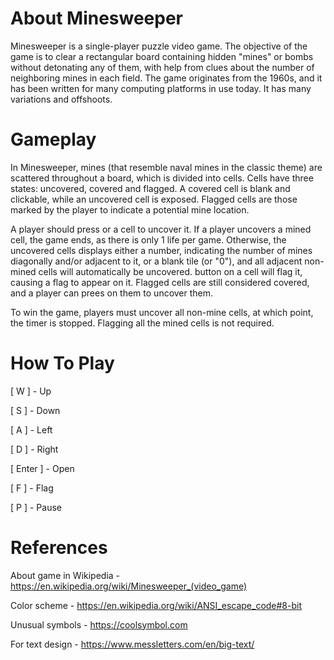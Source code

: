 # About Minesweeper

Minesweeper is a single-player puzzle video game. The objective of the game is to clear a rectangular board containing hidden "mines" or bombs without detonating any of them, with help from clues about the number of neighboring mines in each field. The game originates from the 1960s, and it has been written for many computing platforms in use today. It has many variations and offshoots.


# Gameplay

In Minesweeper, mines (that resemble naval mines in the classic theme) are scattered throughout a board, which is divided into cells. Cells have three states: uncovered, covered and flagged. A covered cell is blank and clickable, while an uncovered cell is exposed. Flagged cells are those marked by the player to indicate a potential mine location.

A player should press <Enter> or <Space> a cell to uncover it. If a player uncovers a mined cell, the game ends, as there is only 1 life per game. Otherwise, the uncovered cells displays either a number, indicating the number of mines diagonally and/or adjacent to it, or a blank tile (or "0"), and all adjacent non-mined cells will automatically be uncovered. <F> button on a cell will flag it, causing a flag to appear on it. Flagged cells are still considered covered, and a player can prees <F> on them to uncover them.

To win the game, players must uncover all non-mine cells, at which point, the timer is stopped. Flagging all the mined cells is not required.
  
  
# How To Play

[ W ] - Up
  
[ S ] - Down
  
[ A ] - Left
  
[ D ] - Right
  
[ Enter ] - Open
  
[ F ] - Flag
  
[ P ] - Pause


# References

About game in Wikipedia - https://en.wikipedia.org/wiki/Minesweeper_(video_game)

Color scheme - https://en.wikipedia.org/wiki/ANSI_escape_code#8-bit 

Unusual symbols - https://coolsymbol.com

For text design - https://www.messletters.com/en/big-text/
